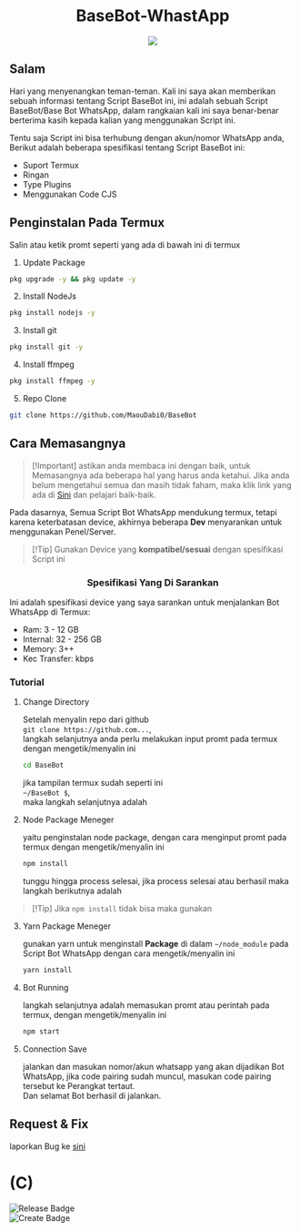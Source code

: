 # <div align='center'>BaseBot-WhastApp</div>

<p align="center">
<img src="https://files.catbox.moe/8hj5gf.jpg">

## Salam
   Hari yang menyenangkan teman-teman. Kali ini saya akan memberikan sebuah informasi tentang Script BaseBot ini, ini adalah sebuah Script BaseBot/Base Bot WhatsApp,  dalam rangkaian kali ini saya benar-benar berterima kasih kepada kalian yang menggunakan Script ini.

   Tentu saja Script ini bisa terhubung dengan akun/nomor WhatsApp anda, Berikut adalah beberapa spesifikasi tentang Script BaseBot ini:

- Suport Termux
- Ringan
- Type Plugins
- Menggunakan Code CJS

## Penginstalan Pada Termux

Salin atau ketik promt seperti yang ada di bawah ini di termux

 1. Update Package

   ```bash
   pkg upgrade -y && pkg update -y
   ```

 2. Install NodeJs

   ```bash
   pkg install nodejs -y
   ```

 3. Install git

   ```bash
   pkg install git -y
   ```
 
 4. Install ffmpeg

   ```bash
   pkg install ffmpeg -y
   ```
 
 5. Repo Clone

   ```bash
   git clone https://github.com/MaouDabi0/BaseBot
   ```

## Cara Memasangnya

>  [!Important] 
>  astikan anda membaca ini dengan baik, untuk Memasangnya ada beberapa hal yang harus anda ketahui. Jika anda belum mengetahui semua dan masih tidak faham, maka klik link yang ada di [Sini](https://whatsapp.com/channel/0029Van8WHGEAKW8OUDniG1m/906) dan pelajari baik-baik.

  Pada dasarnya, Semua Script Bot WhatsApp mendukung termux, tetapi karena keterbatasan device, akhirnya beberapa **Dev** menyarankan untuk menggunakan Penel/Server.

>  [!Tip] 
>  Gunakan Device yang **kompatibel/sesuai** dengan spesifikasi Script ini

### <div align='center'>Spesifikasi Yang Di Sarankan</div> 
  Ini adalah spesifikasi device yang saya sarankan untuk menjalankan Bot WhatsApp di Termux: 

- Ram: 3 - 12 GB
- Internal: 32 - 256 GB
- Memory: 3++
- Kec Transfer: kbps

### Tutorial

1. Change Directory

   Setelah menyalin repo dari github<br>
   `git clone https://github.com...`,<br>
   langkah selanjutnya anda perlu melakukan input promt pada termux dengan mengetik/menyalin ini
   
   ```bash
   cd BaseBot
   ```

   jika tampilan termux sudah seperti ini<br>
   `~/BaseBot $`,<br> maka langkah selanjutnya adalah

2. Node Package Meneger

   yaitu penginstalan node package, dengan cara menginput promt pada termux dengan mengetik/menyalin ini

   ```bash
   npm install
   ```
   
   tunggu hingga process selesai, jika process selesai atau berhasil maka langkah berikutnya adalah

>  [!Tip] 
>  Jika `npm install` tidak bisa maka gunakan

3. Yarn Package Meneger

   gunakan yarn untuk menginstall **Package** di dalam `~/node_module` pada Script Bot WhatsApp dengan cara mengetik/menyalin ini

   ```bash
   yarn install
   ```

4. Bot Running

   langkah selanjutnya adalah memasukan promt atau perintah pada termux, dengan mengetik/menyalin ini

   ```bash
   npm start
   ```

5. Connection Save

   jalankan dan masukan nomor/akun whatsapp yang akan dijadikan Bot WhatsApp, jika code pairing sudah muncul, masukan code pairing tersebut ke Perangkat tertaut.<br>
   Dan selamat Bot berhasil di jalankan. 

## Request & Fix 
   laporkan Bug ke [sini](https://wa.me/6285712168856?text=halo+kak+aku+ingin+melaporkan+bug)

# (C)
<div align="left">
    <img src="https://img.shields.io/badge/Realese%3A-2025-0?logoSize=12&labelColor=orange&color=gray" alt="Release Badge">
    <br>
    <img src="https://img.shields.io/badge/Create%3A-Maou_Dabi-0?logoSize=12&label=Create%3A&labelColor=green&color=grey" alt="Create Badge">
</div>
